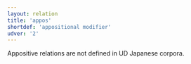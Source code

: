 ```yaml
---
layout: relation
title: 'appos'
shortdef: 'appositional modifier'
udver: '2'
---
```


Appositive relations are not defined in UD Japanese corpora.
<!-- Interlanguage links updated Út zář 29 18:41:08 CEST 2020 -->
